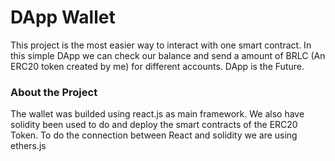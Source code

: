 # DApp Wallet

This project is the most easier way to interact with one smart contract. In this simple DApp we can check our balance and send a amount of BRLC (An ERC20 token created by me) for different accounts. 
DApp is the Future.

### About the Project

The wallet was builded using react.js as main framework. We also have solidity been used to do and deploy the smart contracts of the ERC20 Token. To do the connection between React and solidity we are using ethers.js
